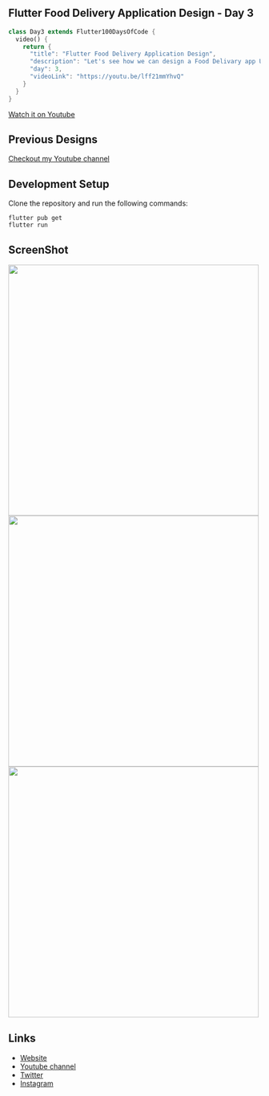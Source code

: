 ## Flutter Food Delivery Application Design - Day 3

```dart
class Day3 extends Flutter100DaysOfCode {
  video() {
    return {
      "title": "Flutter Food Delivery Application Design",
      "description": "Let's see how we can design a Food Delivary app UI and add some animation.",
      "day": 3,
      "videoLink": "https://youtu.be/lff21mmYhvQ"
    }
  }
}
```

[Watch it on Youtube](https://youtu.be/lff21mmYhvQ)
<br>

## Previous Designs
[Checkout my Youtube channel](https://youtube.com/afgprogrammer)
<br>

## Development Setup
Clone the repository and run the following commands:
```
flutter pub get
flutter run
```


## ScreenShot

<img src="assets/screenshot/one.png" height="500em" /><img src="assets/screenshot/two.png" height="500em" /><img src="assets/screenshot/three.png" height="500em" />


## Links

* [Website](https://afgprogrammer.com)
* [Youtube channel](https://youtube.com/afgprogrammer)
* [Twitter](https://twitter.com/afgprogrammer)
* [Instagram](https://instagram.com/afgprogrammer)
